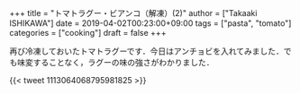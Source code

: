 +++
title = "トマトラグー・ビアンコ（解凍）(2)"
author = ["Takaaki ISHIKAWA"]
date = 2019-04-02T00:23:00+09:00
tags = ["pasta", "tomato"]
categories = ["cooking"]
draft = false
+++

再び冷凍しておいたトマトラグーです．今日はアンチョビを入れてみました．でも味変することなく，ラグーの味の強さがわかりました．

{{< tweet 1113064068795981825 >}}

